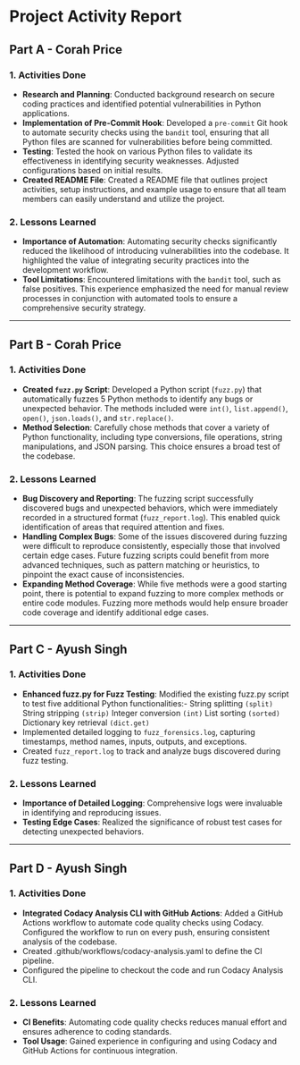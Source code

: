 
# Project Activity Report

## Part A - Corah Price

### 1. Activities Done
   - **Research and Planning**: Conducted background research on secure coding practices and identified potential vulnerabilities in Python applications.
   - **Implementation of Pre-Commit Hook**: Developed a `pre-commit` Git hook to automate security checks using the `bandit` tool, ensuring that all Python files are scanned for vulnerabilities before being committed.
   - **Testing**: Tested the hook on various Python files to validate its effectiveness in identifying security weaknesses. Adjusted configurations based on initial results.
   - **Created README File**: Created a README file that outlines project activities, setup instructions, and example usage to ensure that all team members can easily understand and utilize the project.

### 2. Lessons Learned
   - **Importance of Automation**: Automating security checks significantly reduced the likelihood of introducing vulnerabilities into the codebase. It highlighted the value of integrating security practices into the development workflow.
   - **Tool Limitations**: Encountered limitations with the `bandit` tool, such as false positives. This experience emphasized the need for manual review processes in conjunction with automated tools to ensure a comprehensive security strategy.

---

## Part B - Corah Price

### 1. Activities Done
   - **Created `fuzz.py` Script**: Developed a Python script (`fuzz.py`) that automatically fuzzes 5 Python methods to identify any bugs or unexpected behavior. The methods included were `int()`, `list.append()`, `open()`, `json.loads()`, and `str.replace()`.
   - **Method Selection**: Carefully chose methods that cover a variety of Python functionality, including type conversions, file operations, string manipulations, and JSON parsing. This choice ensures a broad test of the codebase.

### 2. Lessons Learned
   - **Bug Discovery and Reporting**: The fuzzing script successfully discovered bugs and unexpected behaviors, which were immediately recorded in a structured format (`fuzz_report.log`). This enabled quick identification of areas that required attention and fixes.
   - **Handling Complex Bugs**: Some of the issues discovered during fuzzing were difficult to reproduce consistently, especially those that involved certain edge cases. Future fuzzing scripts could benefit from more advanced techniques, such as pattern matching or heuristics, to pinpoint the exact cause of inconsistencies.
   - **Expanding Method Coverage**: While five methods were a good starting point, there is potential to expand fuzzing to more complex methods or entire code modules. Fuzzing more methods would help ensure broader code coverage and identify additional edge cases.

---

## Part C - Ayush Singh

### 1. Activities Done
   - **Enhanced fuzz.py for Fuzz Testing**: Modified the existing fuzz.py script to test five additional Python functionalities:-
   String splitting `(split)`
   String stripping `(strip)`
   Integer conversion `(int)`
   List sorting `(sorted)`
   Dictionary key retrieval `(dict.get)`
   - Implemented detailed logging to `fuzz_forensics.log`, capturing timestamps, method names, inputs, outputs, and exceptions.
   - Created `fuzz_report.log` to track and analyze bugs discovered during fuzz testing.

### 2. Lessons Learned
   - **Importance of Detailed Logging**: Comprehensive logs were invaluable in identifying and reproducing issues.
   - **Testing Edge Cases**: Realized the significance of robust test cases for detecting unexpected behaviors.
   
---

## Part D - Ayush Singh

### 1. Activities Done
   - **Integrated Codacy Analysis CLI with GitHub Actions**: Added a GitHub Actions workflow to automate code quality checks using Codacy. Configured the workflow to run on every push, ensuring consistent analysis of the codebase.
   - Created .github/workflows/codacy-analysis.yaml to define the CI pipeline.
   - Configured the pipeline to checkout the code and run Codacy Analysis CLI.

### 2. Lessons Learned
   - **CI Benefits**: Automating code quality checks reduces manual effort and ensures adherence to coding standards.
   - **Tool Usage**: Gained experience in configuring and using Codacy and GitHub Actions for continuous integration.
